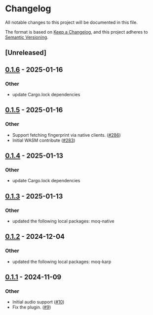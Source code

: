 # Changelog

All notable changes to this project will be documented in this file.

The format is based on [Keep a Changelog](https://keepachangelog.com/en/1.0.0/),
and this project adheres to [Semantic Versioning](https://semver.org/spec/v2.0.0.html).

## [Unreleased]

## [0.1.6](https://github.com/kixelated/moq-rs/compare/moq-gst-v0.1.5...moq-gst-v0.1.6) - 2025-01-16

### Other

- update Cargo.lock dependencies

## [0.1.5](https://github.com/kixelated/moq-rs/compare/moq-gst-v0.1.4...moq-gst-v0.1.5) - 2025-01-16

### Other

- Support fetching fingerprint via native clients. ([#286](https://github.com/kixelated/moq-rs/pull/286))
- Initial WASM contribute ([#283](https://github.com/kixelated/moq-rs/pull/283))

## [0.1.4](https://github.com/kixelated/moq-rs/compare/moq-gst-v0.1.3...moq-gst-v0.1.4) - 2025-01-13

### Other

- update Cargo.lock dependencies

## [0.1.3](https://github.com/kixelated/moq-rs/compare/moq-gst-v0.1.2...moq-gst-v0.1.3) - 2025-01-13

### Other

- updated the following local packages: moq-native

## [0.1.2](https://github.com/kixelated/moq-rs/compare/moq-gst-v0.1.1...moq-gst-v0.1.2) - 2024-12-04

### Other

- updated the following local packages: moq-karp

## [0.1.1](https://github.com/kixelated/moq-gst/compare/v0.1.0...v0.1.1) - 2024-11-09

### Other

- Initial audio support ([#10](https://github.com/kixelated/moq-gst/pull/10))
- Fix the plugin. ([#9](https://github.com/kixelated/moq-gst/pull/9))
